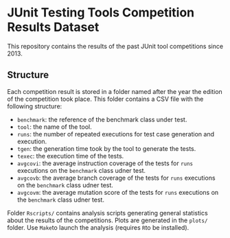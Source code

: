 # JUnit Testing Tools Competition Results Dataset

This repository contains the results of the past JUnit tool competitions since 2013.

## Structure

Each competition result is stored in a folder named after the year the edition of the competition took place. This folder contains a CSV file with the following structure:

- `benchmark`: the reference of the benchmark class under test.
- `tool`: the name of the tool.
- `runs`: the number of repeated executions for test case generation and execution.
- `tgen`: the generation time took by the tool to generate the tests.
- `texec`: the execution time of the tests.
- `avgcovi`: the average instruction coverage of the tests for `runs` executions on the `benchmark` class udner test.
- `avgcovb`: the average branch coverage of the tests for `runs` executions on the `benchmark` class udner test.
- `avgcovm`: the average mutation score of the tests for `runs` executions on the `benchmark` class udner test.

Folder `Rscripts/` contains analysis scripts generating general statistics about the results of the competitions. Plots are generated in the `plots/` folder. Use `Make`to launch the analysis (requires `R`to be installed).

